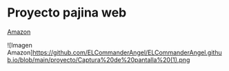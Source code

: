 # Proyecto pajina web

[Amazon](https://link-url-here.org)

![Imagen Amazon]https://github.com/ELCommanderAngel/ELCommanderAngel.github.io/blob/main/proyecto/Captura%20de%20pantalla%20(1).png


